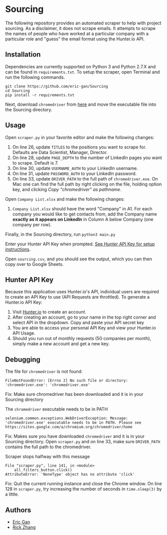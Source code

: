 # Sourcing
The following repository provides an automated scraper to help with project sourcing. As a disclaimer, it does not scrape emails. It attempts to scrape the names of people who have worked at a particular company with a particular role and "guess" the email format using the Hunter.io API.

## Installation
Dependencies are currently supported on Python 3 and Python 2.7.X and can be found in `requirements.txt`.
To setup the scraper, open Terminal and run the following commands.
```
git clone https://github.com/eric-gan/Sourcing
cd Sourcing
pip install -r requirements.txt
```

Next, download `chromedriver` from [here](https://chromedriver.storage.googleapis.com/index.html?path=79.0.3945.36/) and move the executable file into the Sourcing directory.

## Usage
Open `scraper.py` in your favorite editor and make the following changes:
1. On line 26, update `TITLES` to the positions you want to scrape for. Defaults are Data Scientist, Manager, Director.
2. On line 28, update `PAGE_DEPTH` to the number of LinkedIn pages you want to scrape. Default is 7.
3. On line 30, update `USERNAME_AUTH` to your LinkedIn username.
4. On line 31, update `PASSWORD_AUTH` to your LinkedIn password.
5. On line 33, update `DRIVER_PATH` to the full path of `chromedriver.exe`. On Mac one can find the full path by right clicking on the file, holding option key, and clicking *Copy "chromedriver" as pathname*.

Open `Company List.xlsx` and make the following changes:
1. `Company List.xlsx` should have the word "Company" in A1. For each company you would like to get contacts from, add the Company name **exactly as it appears on LinkedIn** in Column A below Company (one company per row).

Finally, in the Sourcing directory, run `python3 main.py`

Enter your Hunter API Key when prompted. [See Hunter API Key for setup instructions](#hunter-api-key).

Open `sourcing.csv`, and you should see the output, which you can then copy over to Google Sheets.

## Hunter API Key
Because this application uses Hunter.io's API, individual users are required to create an API Key to use (API Requests are throttled). To generate a Hunter.io API Key:
1. Visit [Hunter.io](https://hunter.io) to create an account. 
2. After creating an account, go to your name in the top right corner and select API in the dropdown. Copy and paste your API secret key
3. You are able to access your personal API Key and view your Hunter.io API Usage.
4. Should you run out of monthly requests (50 companies per month), simply make a new account and get a new key.

## Debugging
The file for `chromedriver` is not found:

```
FileNotFoundError: [Errno 2] No such file or directory: 'chromedriver.exe': 'chromedriver.exe'
```

Fix: Make sure chromedriver has been downloaded and it is in your Sourcing directory

The `chromedriver` executable needs to be in PATH
```
selenium.common.exceptions.WebDriverException: Message: 'chromedriver.exe' executable needs to be in PATH. Please see https://sites.google.com/a/chromium.org/chromedriver/home
```

Fix: Makes sure you have downloaded `chromedriver` and it is in your Sourcing directory. Open `scraper.py` and on line 33, make sure `DRIVER_PATH` contains the full path to the chromedriver.


Scraper stops halfway with this message
```
File "scraper.py", line 141, in <module>
    all_filters_button.click()
AttributeError: 'NoneType' object has no attribute 'click'
```
Fix: Quit the current running instance and close the Chrome window. On line 128 in `scraper.py`, try increasing the number of seconds in `time.sleep(3)` by a little.

## Authors
* [Eric Gan](https://github.com/eric-gan)
* [Rick Zhang](https://github.com/wsxdrorange)
